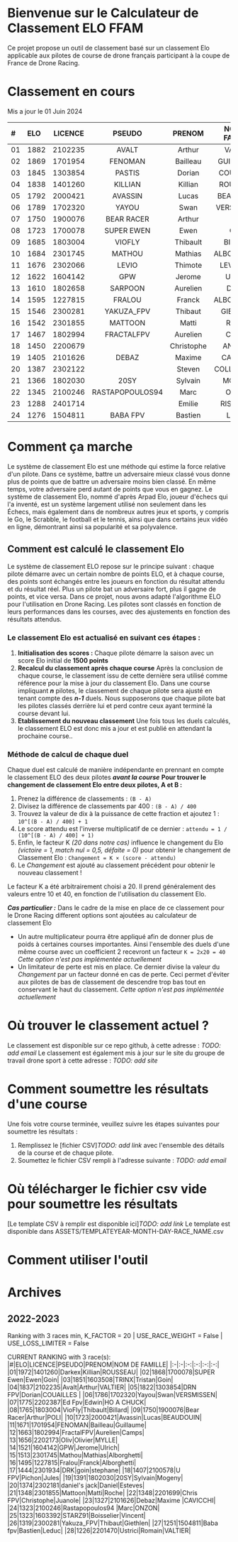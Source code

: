 # Bienvenue sur le Calculateur de Classement ELO FFAM
Ce projet propose un outil de classement basé sur un classement Elo applicable aux pilotes de course de drone français participant à la coupe de France de Drone Racing.

# Classement en cours
Mis a jour le 01 Juin 2024

|#|ELO|LICENCE|PSEUDO|PRENOM|NOM DE FAMILLE|
|:-|:-|:-:|:-:|:-:|:-:|
|01|1882|2102235|AVALT|Arthur|VALTIER|
|02|1869|1701954|FENOMAN|Bailleau|GUILLAUME|
|03|1845|1303854|PASTIS|Dorian|COUAILLES|
|04|1838|1401260|KILLIAN|Killian|ROUSSEAU|
|05|1792|2000421|AVASSIN|Lucas|BEAUDOUIN|
|06|1789|1702320|YAYOU|Swan|VERSMISSEN|
|07|1750|1900076|BEAR RACER|Arthur|POLI|
|08|1723|1700078|SUPER EWEN|Ewen|GOIN|
|09|1685|1803004|VIOFLY|Thibault|BILLARD|
|10|1684|2301745|MATHOU|Mathias|ALBORGHETTI|
|11|1676|2302066|LEVIO|Thimote|LEVIONAIS|
|12|1622|1604142|GPW|Jerome|ULRICH|
|13|1610|1802658|SARPOON|Aurelien|DUVAL|
|14|1595|1227815|FRALOU|Franck|ALBORGHETTI|
|15|1546|2300281|YAKUZA_FPV|Thibaut|GIETHLEN|
|16|1542|2301855|MATTOON|Matti|ROCHE|
|17|1467|1802994|FRACTALFPV|Aurelien|CAMPS|
|18|1450|2200679||Christophe|ANTOINE|
|19|1405|2101626|DEBAZ|Maxime|CAVICCHI|
|20|1387|2302122||Steven|COLLONGUES|
|21|1366|1802030|20SY|Sylvain|MOGENY|
|22|1345|2100246|RASTAPOPOULOS94|Marc|ONZON|
|23|1288|2401714||Emilie|RISCHARD|
|24|1276|1504811|BABA FPV|Bastien|LEDUC||

# Comment ça marche
Le système de classement Elo est une méthode qui estime la force relative d'un pilote. Dans ce système, battre un adversaire mieux classé vous donne plus de points que de battre un adversaire moins bien classé. En même temps, votre adversaire perd autant de points que vous en gagnez.
Le système de classement Elo, nommé d'après Arpad Elo, joueur d'échecs qui l'a inventé, est un système largement utilisé non seulement dans les Échecs, mais également dans de nombreux autres jeux et sports, y compris le Go, le Scrabble, le football et le tennis, ainsi que dans certains jeux vidéo en ligne, démontrant ainsi sa popularité et sa polyvalence.

## Comment est calculé le classement Elo
Le système de classement ELO repose sur le principe suivant : chaque pilote démarre avec un certain nombre de points ELO, et à chaque course, des points sont échangés entre les joueurs en fonction du résultat attendu et du résultat réel. Plus un pilote bat un adversaire fort, plus il gagne de points, et vice versa.
Dans ce projet, nous avons adapté l'algorithme ELO pour l'utilisation en Drone Racing. Les pilotes sont classés en fonction de leurs performances dans les courses, avec des ajustements en fonction des résultats attendus.

### Le classement Elo est actualisé en suivant ces étapes :

1. **Initialisation des scores :** Chaque pilote démarre la saison avec un score Elo initial de **1500 points**
2. **Recalcul du classement après chaque course** Après la conclusion de chaque course, le classement issu de cette dernière sera utilisé comme référence pour la mise à jour du classement Elo. Dans une course impliquant ***n*** pilotes, le classement de chaque pilote sera ajusté en tenant compte des ***n-1*** duels. Nous supposerons que chaque pilote bat les pilotes classés derrière lui et perd contre ceux ayant terminé la course devant lui.
3. **Etablissement du nouveau classement** Une fois tous les duels calculés, le classement ELO est donc mis a jour et est publié en attendant la prochaine course..

### Méthode de calcul de chaque duel
Chaque duel est calculé de manière indépendante en prennant en compte le classement ELO des deux pilotes ***avant la course***
**Pour trouver le changement de classement Elo entre deux pilotes, A et B :**
1. Prenez la différence de classements : `(B - A)`
2. Divisez la différence de classements par 400 : `(B - A) / 400`
3. Trouvez la valeur de dix à la puissance de cette fraction et ajoutez 1 : `10^[(B - A) / 400] + 1`
4. Le score attendu est l'inverse multiplicatif de ce dernier : `attendu = 1 / (10^[(B - A) / 400] + 1)`
5. Enfin, le facteur K *(20 dans notre cas)* influence le changement du Elo  *(victoire = 1, match nul = 0,5, défaite = 0)* pour obtenir le changement de Classement Elo : `Changement = K × (score - attendu)`
6. Le *Changement* est ajouté au classement précédent pour obtenir le nouveau classement !

Le facteur K a été arbitrairement choisi a 20. Il prend généralement des valeurs entre 10 et 40, en fonction de l'utilisation du classement Elo. 

***Cas particulier :*** Dans le cadre de la mise en place de ce classement pour le Drone Racing different options sont ajoutées au calculateur de classement Elo

 - Un autre multiplicateur pourra être appliqué afin de donner plus de poids à certaines courses importantes. Ainsi l'ensemble des duels d'une même course avec un coefficient 2 recevront un facteur `K = 2x20 = 40` *Cette option n'est pas implémentée actuellement*
 - Un limitateur de perte est mis en place. Ce dernier divise la valeur du *Changement* par un facteur donné en cas de perte. Ceci permet d'éviter aux pilotes de bas de classement de descendre trop bas tout en conservant le haut du classement. *Cette option n'est pas implémentée actuellement*

# Où trouver le classement actuel ? 
Le classement est disponible sur ce repo github, à cette adresse : *TODO: add email*
Le classement est également mis à jour sur le site du groupe de travail drone sport à cette adresse : *TODO: add site*

# Comment soumettre les résultats d'une course
Une fois votre course terminée, veuillez suivre les étapes suivantes pour soumettre les résultats :

1. Remplissez le [fichier CSV]*TODO: add link* avec l'ensemble des détails de la course et de chaque pilote. 
2. Soumettez le fichier CSV rempli à l'adresse suivante : *TODO: add email*

# Où télécharger le fichier csv vide pour soumettre les résultats
[Le template CSV à remplir est disponible ici]*TODO: add link*
Le template est disponible dans ASSETS/TEMPLATEYEAR-MONTH-DAY-RACE_NAME.csv

# Comment utiliser l'outil

# Archives
## 2022-2023
Ranking with 3 races min, K_FACTOR = 20 | USE_RACE_WEIGHT = False | USE_LOSS_LIMITER = False

CURRENT RANKING with 3 race(s):
|#|ELO|LICENCE|PSEUDO|PRENOM|NOM DE FAMILLE|
|:-|:-|:-:|:-:|:-:|:-:|
|01|1972|1401260|Darkex|Killian|ROUSSEAU|
|02|1868|1700078|SUPER Ewen|Ewen|Goin|
|03|1851|1603508|TRINX|Tristan|Goin|
|04|1837|2102235|Avalt|Arthur|VALTIER|
|05|1822|1303854|DRN FPV|Dorian|COUAILLES |
|06|1786|1702320|Yayou|Swan|VERSMISSEN|
|07|1775|2202387|Ed Fpv|Edwin|HO A CHUCK|
|08|1765|1803004|VioFly|Thibault|Billard|
|09|1750|1900076|Bear Racer|Arthur|POLI|
|10|1723|2000421|Avassin|Lucas|BEAUDOUIN|
|11|1671|1701954|FENOMAN|Bailleau|Guillaume|
|12|1663|1802994|FractalFPV|Aurelien|Camps|
|13|1656|2202173|Oliv|Olivier|MYLLE|
|14|1521|1604142|GPW|Jerome|Ulrich|
|15|1513|2301745|Mathou|Mathias|Alborghetti|
|16|1495|1227815|Fralou|Franck|Alborghetti|
|17|1444|2301934|DRK|goin|stephane|
|18|1407|2100578|U FPV|Pichon|Jules|
|19|1391|1802030|20SY|Sylvain|Mogeny|
|20|1374|2302181|daniel's jack|Daniel|Esteves|
|21|1348|2301855|Mattoon|Matti|Roche|
|22|1348|2201699|Chris FPV|Christophe|Juanole|
|23|1327|2101626|Debaz|Maxime |CAVICCHI|
|24|1323|2100246|Rastapopoulos94 |Marc|ONZON|
|25|1323|1603392|STARZ91|Boisselier|Vincent|
|26|1319|2300281|Yakuza_FPV|Thibaut|Giethlen|
|27|1251|1504811|Baba fpv|Bastien|Leduc|
|28|1226|2201470|Ustrici|Romain|VALTIER|